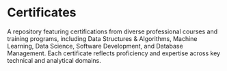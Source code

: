 # Certificates
A repository featuring certifications from diverse professional courses and training programs, including Data Structures &amp; Algorithms, Machine Learning, Data Science, Software Development, and Database Management. Each certificate reflects proficiency and expertise across key technical and analytical domains.
